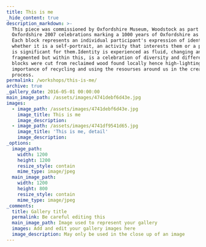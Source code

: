 ```yaml
---
title: This is me
_hide_content: true
description_markdown: >-
  This piece was commissioned by Oxfordshire Museum, Woodstock as part of the
  Oxfordshire 2007 celebrations marking a 1000 years of Oxfordshire as a county.
  Each block represents an individual participant's expression of identity,
  whether it is a self-portrait, an activity that interests them or a place that
  is significant for them.Identity is experienced as fluid, changing and
  fragmented but within this, is a celebration of diversity and difference.All
  blocks were cut from reclaimed wood found locally hence high-lighting the
  importance of recycling and using the resourses around us in the creative
  process.
permalink: /workshops/this-is-me/
archive: true
_gallery_date: 2016-05-01 00:00:00
main_image_path: /assets/images/4741debf6d43e.jpg
images:
  - image_path: /assets/images/4741debf6d43e.jpg
    image_title: This is me
    image_description:
  - image_path: /assets/images/4741df9541d65.jpg
    image_title: 'This is me, detail'
    image_description:
_options:
  image_path:
    width: 1200
    height: 1200
    resize_style: contain
    mime_type: image/jpeg
  main_image_path:
    width: 1200
    height: 800
    resize_style: contain
    mime_type: image/jpeg
_comments:
  title: Gallery title
  permalink: Be careful editing this
  main_image_path: Image used to represent your gallery
  images: Add and edit your gallery images here
  image_description: May only be used in the close up of an image
---
```


